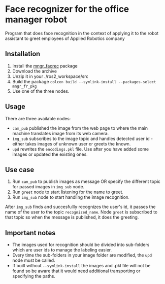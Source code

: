 # Face recognizer for the office manager robot

Program that does face recognition in the context of applying it to the robot assistant to greet employees of Applied Robotics company

## Installation

1. Install the [mngr_facrec](https://github.com/Draskown/facerec_lib) package
2. Download the archive
3. Unzip it in your ./ros2_workspace/src
4. Build the package `colcon build --symlink-install --packages-select mngr_fr_pkg`
5. Use one of the three nodes.

## Usage

There are three available nodes:

- `cam_pub` published the image from the web page to where the main machine translates image from its web camera.
- `img_sub` subscribes to the image topic and handles detected user id - either takes images of unknown user or greets the known.
- `upd` rewrites the `encodings.pkl` file. Use after you have added some images or updated the existing ones.

## Use case

1. Run `cam_pub` to publish images as message OR specify the different topic for passed images in `img_sub` node.
2. Run `greet` node to start listening for the name to greet.
3. Run `img_sub` node to start handling the image recognition.

After `img_sub` finds and succesfullly recognizes the user's id, it passes the name of the user to the topic `recognized_name`.
Node `greet` is subscribed to that topic so when the message is published, it does the greeting.

## Important notes

- The images used for recognition should be divided into sub-folders which are user ids to manage the labeling easier.
- Every time the sub-folders in your image folder are modified, the `upd` node must be called.
- If built without `--symlink-install` the images and .pkl file will not be found so be aware that it would need additional transporting or specifying the paths.